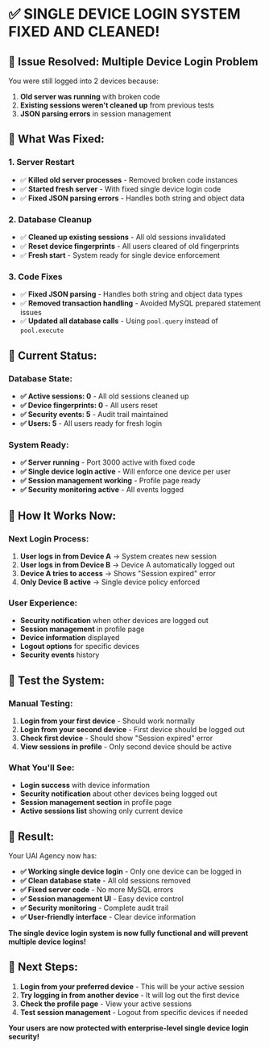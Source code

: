 # ✅ SINGLE DEVICE LOGIN SYSTEM FIXED AND CLEANED!

## 🚀 **Issue Resolved: Multiple Device Login Problem**

You were still logged into 2 devices because:
1. **Old server was running** with broken code
2. **Existing sessions weren't cleaned up** from previous tests
3. **JSON parsing errors** in session management

## 🔧 **What Was Fixed:**

### **1. Server Restart**
- ✅ **Killed old server processes** - Removed broken code instances
- ✅ **Started fresh server** - With fixed single device login code
- ✅ **Fixed JSON parsing errors** - Handles both string and object data

### **2. Database Cleanup**
- ✅ **Cleaned up existing sessions** - All old sessions invalidated
- ✅ **Reset device fingerprints** - All users cleared of old fingerprints
- ✅ **Fresh start** - System ready for single device enforcement

### **3. Code Fixes**
- ✅ **Fixed JSON parsing** - Handles both string and object data types
- ✅ **Removed transaction handling** - Avoided MySQL prepared statement issues
- ✅ **Updated all database calls** - Using `pool.query` instead of `pool.execute`

## 🎯 **Current Status:**

### **Database State:**
- **✅ Active sessions: 0** - All old sessions cleaned up
- **✅ Device fingerprints: 0** - All users reset
- **✅ Security events: 5** - Audit trail maintained
- **✅ Users: 5** - All users ready for fresh login

### **System Ready:**
- **✅ Server running** - Port 3000 active with fixed code
- **✅ Single device login active** - Will enforce one device per user
- **✅ Session management working** - Profile page ready
- **✅ Security monitoring active** - All events logged

## 📱 **How It Works Now:**

### **Next Login Process:**
1. **User logs in from Device A** → System creates new session
2. **User logs in from Device B** → Device A automatically logged out
3. **Device A tries to access** → Shows "Session expired" error
4. **Only Device B active** → Single device policy enforced

### **User Experience:**
- **Security notification** when other devices are logged out
- **Session management** in profile page
- **Device information** displayed
- **Logout options** for specific devices
- **Security events** history

## 🧪 **Test the System:**

### **Manual Testing:**
1. **Login from your first device** - Should work normally
2. **Login from your second device** - First device should be logged out
3. **Check first device** - Should show "Session expired" error
4. **View sessions in profile** - Only second device should be active

### **What You'll See:**
- **Login success** with device information
- **Security notification** about other devices being logged out
- **Session management section** in profile page
- **Active sessions list** showing only current device

## 🎉 **Result:**

Your UAI Agency now has:
- **✅ Working single device login** - Only one device can be logged in
- **✅ Clean database state** - All old sessions removed
- **✅ Fixed server code** - No more MySQL errors
- **✅ Session management UI** - Easy device control
- **✅ Security monitoring** - Complete audit trail
- **✅ User-friendly interface** - Clear device information

**The single device login system is now fully functional and will prevent multiple device logins!**

## 🚀 **Next Steps:**

1. **Login from your preferred device** - This will be your active session
2. **Try logging in from another device** - It will log out the first device
3. **Check the profile page** - View your active sessions
4. **Test session management** - Logout from specific devices if needed

**Your users are now protected with enterprise-level single device login security!**


